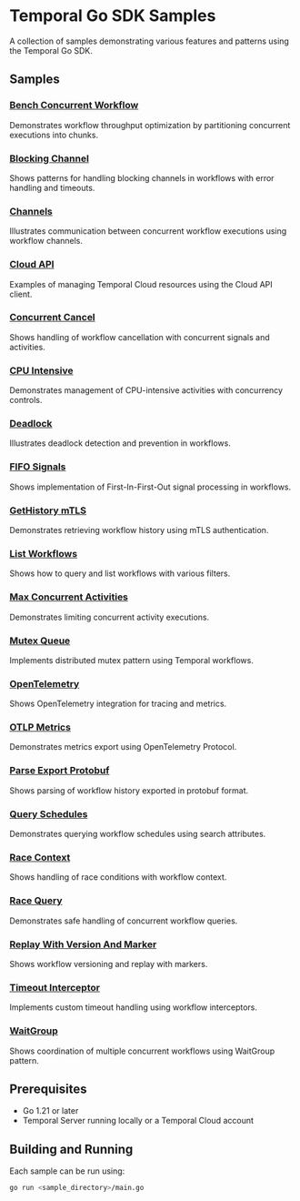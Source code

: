 # Temporal Go SDK Samples
A collection of samples demonstrating various features and patterns using the Temporal Go SDK.

## Samples

### [Bench Concurrent Workflow](/bench_concurrent_workflow)
Demonstrates workflow throughput optimization by partitioning concurrent executions into chunks.

### [Blocking Channel](/blocking_channel)
Shows patterns for handling blocking channels in workflows with error handling and timeouts.

### [Channels](/channels)
Illustrates communication between concurrent workflow executions using workflow channels.

### [Cloud API](/cloud-api)
Examples of managing Temporal Cloud resources using the Cloud API client.

### [Concurrent Cancel](/concurrent_cancel)
Shows handling of workflow cancellation with concurrent signals and activities.

### [CPU Intensive](/cpu_intensive)
Demonstrates management of CPU-intensive activities with concurrency controls.

### [Deadlock](/deadlock)
Illustrates deadlock detection and prevention in workflows.

### [FIFO Signals](/fifo_signals)
Shows implementation of First-In-First-Out signal processing in workflows.

### [GetHistory mTLS](/gethistorymtls)
Demonstrates retrieving workflow history using mTLS authentication.

### [List Workflows](/list_workflows)
Shows how to query and list workflows with various filters.

### [Max Concurrent Activities](/max_concurrent_activities)
Demonstrates limiting concurrent activity executions.

### [Mutex Queue](/mutex_queue)
Implements distributed mutex pattern using Temporal workflows.

### [OpenTelemetry](/opentelemetry)
Shows OpenTelemetry integration for tracing and metrics.

### [OTLP Metrics](/otlpmetrics)
Demonstrates metrics export using OpenTelemetry Protocol.

### [Parse Export Protobuf](/parse_export_protobuf)
Shows parsing of workflow history exported in protobuf format.

### [Query Schedules](/query_schedules)
Demonstrates querying workflow schedules using search attributes.

### [Race Context](/race_context)
Shows handling of race conditions with workflow context.

### [Race Query](/race-query)
Demonstrates safe handling of concurrent workflow queries.

### [Replay With Version And Marker](/replay_with_version_and_marker)
Shows workflow versioning and replay with markers.

### [Timeout Interceptor](/timeout_interceptor)
Implements custom timeout handling using workflow interceptors.

### [WaitGroup](/waitgroup)
Shows coordination of multiple concurrent workflows using WaitGroup pattern.

## Prerequisites
- Go 1.21 or later
- Temporal Server running locally or a Temporal Cloud account

## Building and Running
Each sample can be run using:

```bash
go run <sample_directory>/main.go
```
